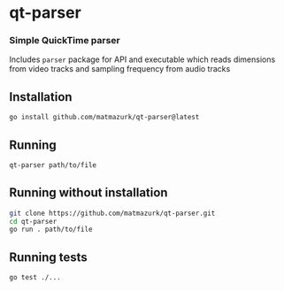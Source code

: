 # qt-parser

### Simple QuickTime parser

Includes `parser` package for API and executable which reads dimensions from video tracks and sampling frequency from audio tracks

## Installation
```bash
go install github.com/matmazurk/qt-parser@latest
```

## Running
```bash
qt-parser path/to/file
```

## Running without installation
```bash
git clone https://github.com/matmazurk/qt-parser.git
cd qt-parser
go run . path/to/file
```

## Running tests
```bash
go test ./...
```
